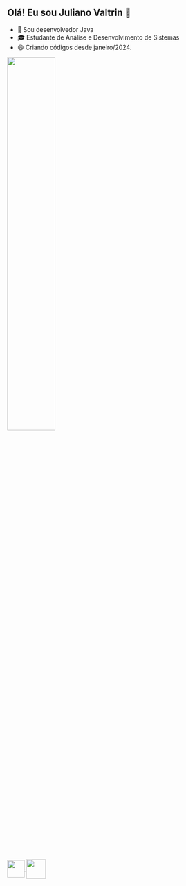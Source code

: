 ## Olá! Eu sou Juliano Valtrin 👋

- 👾 Sou desenvolvedor Java
- 🎓 Estudante de Análise e Desenvolvimento de Sistemas
- 😄 Criando códigos desde janeiro/2024.

<div>
  <a href="https://github.com/ejooba">
  <img width="47%" src="https://github-readme-stats.vercel.app/api?username=ejooba&show_icons=true&theme=great-gatsby&include_all_commits=true&count_private=true"/>
</div>

<div style="display: inline_block"><br>
  <img align="center" height="40" width="40" src="https://cdn.jsdelivr.net/gh/devicons/devicon/icons/java/java-original.svg"/>
  <img align="center" height="45" width="45" src="https://cdn.jsdelivr.net/gh/devicons/devicon/icons/csharp/csharp-original.svg"/>
</div>
